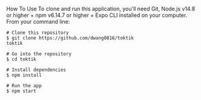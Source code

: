 How To Use
To clone and run this application, you'll need Git, Node.js v14.8 or higher + npm v6.14.7 or higher + Expo CLI installed on your computer. From your command line:
```
# Clone this repository
$ git clone https://github.com/dwang0816/toktik
toktik

# Go into the repository
$ cd toktik

# Install dependencies
$ npm install

# Run the app
$ npm start
```
